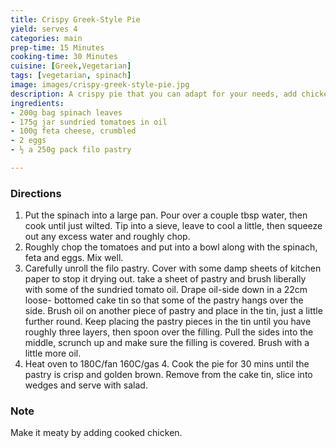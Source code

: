 ```yaml
---
title: Crispy Greek-Style Pie
yield: serves 4
categories: main
prep-time: 15 Minutes
cooking-time: 30 Minutes
cuisine: [Greek,Vegetarian]
tags: [vegetarian, spinach]
image: images/crispy-greek-style-pie.jpg
description: A crispy pie that you can adapt for your needs, add chicken or keep it veggie.
ingredients:
- 200g bag spinach leaves
- 175g jar sundried tomatoes in oil
- 100g feta cheese, crumbled
- 2 eggs
- ½ a 250g pack filo pastry

---
```


### Directions

1. Put the spinach into a large pan. Pour over a couple tbsp water, then cook until just wilted. Tip into a sieve, leave to cool a little, then squeeze out any excess water and roughly chop.
2. Roughly chop the tomatoes and put into a bowl along with the spinach, feta and eggs. Mix well.
3. Carefully unroll the filo pastry. Cover with some damp sheets of kitchen paper to stop it drying out. take a sheet of pastry and brush liberally with some of the sundried tomato oil. Drape oil-side down in a 22cm loose- bottomed cake tin so that some of the pastry hangs over the side. Brush oil on another piece of pastry and place in the tin, just a little further round. Keep placing the pastry pieces in the tin until you have roughly three layers, then spoon over the filling. Pull the sides into the middle, scrunch up and make sure the filling is covered. Brush with a little more oil.
4. Heat oven to 180C/fan 160C/gas 4. Cook the pie for 30 mins until the pastry is crisp and golden brown. Remove from the cake tin, slice into wedges and serve with salad.

### Note

Make it meaty by adding cooked chicken.

